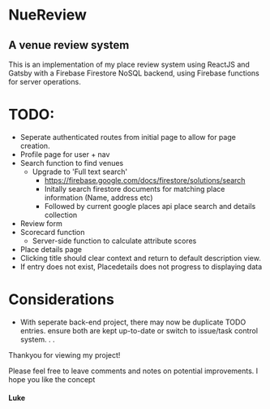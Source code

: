 # NueReview
## A venue review system

This is an implementation of my place review system using ReactJS and Gatsby with
a Firebase Firestore NoSQL backend, using Firebase functions for server operations.

# TODO:
- Seperate authenticated routes from initial page to allow for page creation.
- Profile page for user + nav
- Search function to find venues
    - Upgrade to 'Full text search'
        - https://firebase.google.com/docs/firestore/solutions/search
        - Initally search firestore documents for matching place information (Name, address etc)
        - Followed by current google places api place search and details collection
- Review form
- Scorecard function
    - Server-side function to calculate attribute scores
- Place details page
- Clicking title should clear context and return to default description view.
- If entry does not exist, Placedetails does not progress to displaying data


# Considerations
- With seperate back-end project, there may now be duplicate TODO entries. ensure both are kept up-to-date or switch to issue/task control system.
.
.

Thankyou for viewing my project!

Please feel free to leave comments and notes on potential improvements.
I hope you like the concept

#### Luke
